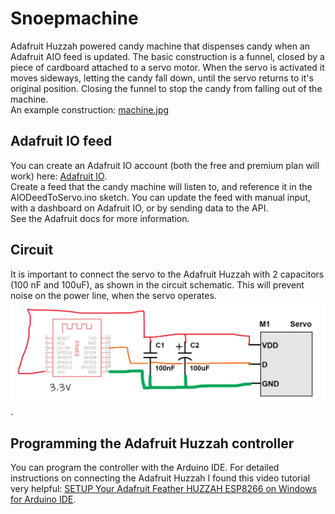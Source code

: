 # Snoepmachine
Adafruit Huzzah powered candy machine that dispenses candy when an Adafruit AIO feed is updated. 
The basic construction is a funnel, closed by a piece of cardboard attached to a servo motor. When the servo is activated it moves sideways, letting the candy fall down, until the servo returns to it's original position. Closing the funnel to stop the candy from falling out of the machine.  
An example construction: [machine.jpg](https://github.com/n-athan/snoepmachine/blob/main/machine.jpg?raw=true) 

## Adafruit IO feed
You can create an Adafruit IO account (both the free and premium plan will work) here: [Adafruit IO](https://io.adafruit.com/).  
Create a feed that the candy machine will listen to, and reference it in the AIODeedToServo.ino sketch. 
You can update the feed with manual input, with a dashboard on Adafruit IO, or by sending data to the API.  
See the Adafruit docs for more information.

## Circuit
It is important to connect the servo to the Adafruit Huzzah with 2 capacitors (100 nF and 100uF), as shown in the circuit schematic. This will prevent noise on the power line, when the servo operates.  
![circuit.png](https://github.com/n-athan/snoepmachine/blob/main/circuit.png?raw=true). 

## Programming the Adafruit Huzzah controller
You can program the controller with the Arduino IDE. For detailed instructions on connecting the Adafruit Huzzah I found this video tutorial very helpful: [SETUP Your Adafruit Feather HUZZAH ESP8266 on Windows for Arduino IDE](https://www.youtube.com/watch?v=vAhQrldaWIY). 
